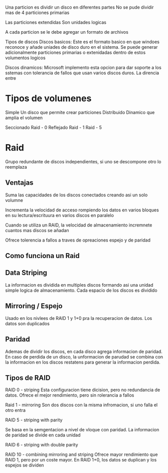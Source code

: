 Una particion es dividir un disco en diferentes partes
No se pude dividir mas de 4 particiones primarias

Las particiones extendidas
Son unidades logicas

A cada particion se le debe agregar un formato de archivos

Tipos de discos
Discos basicos: Este es el formato basico en que windoes reconoce y añade uniades de disco duro en el sistema. Se puede generar adicionalmente particiones primarias o extenidadas dentro de estos volumentos logicos

Discos dinamicos: Microsoft implemento esta opcion para dar soporte a los sstemas con tolerancia de fallos que usan varios discos duros. La direncia entre 


# Tipos de volumenes
Simple
	Un disco que permite crear particiones
Distribuido
	Dinamico que amplia el volumen

Seccionado Raid - 0
Reflejado Raid - 1
Raid  - 5

# Raid
Grupo redundante de discos independientes, si uno se descompone otro lo reemplaza

## Ventajas
Suma las capacidades de los discos conectados creando asi un solo volumne

Incrementa la velocidad de acceso rompiendo los datos en varios bloques en su lectura/escrituura en varios discos en paralelo

Cuando se utiliza un RAID, la velocidad de almacenamiento incremnete cuantos mas discos se añadan

Ofrece tolerencia a fallos a traves de opreaciones espejo y de paridad

## Como funciona un Raid

## Data Striping
La informacion es dividida en multiples discos formando asi una unidad simple logica de almacenamiento. Cada espacio de los discos es dividido

## Mirroring / Espejo
Usado en los nivlees de RAID 1 y 1+0 pra la recuperacion de datos. Los datos son duplicados

## Paridad
Ademas de dividir los discos, en cada disco agrega informacion de paridad. En caso de perdida de un disco, la unformacion de parudad se combina con la informacion en los discos restatens para generar la informacion perdida.

## Tipos de RAID
RAID 0 - striping
Esta configuracion tiene dicision, pero no redundancia de datos. Ofrece el mejor rendimiento, pero sin rolerancia a fallos

Raid 1 - mirroring
Son dos discos con la misma infromacion, si uno falla el otro entra

RAID 5 - striping with parity

Se basa en la semgentacion a nivel de vloque con paridad. La informacion de paridad se divide en cada unidad


RAID 6 - striping with double parity

RAID 10 - combining mirroring and striping
Ofrece mayor rendimiento que RAID 1, pero por un coste mayor. En RAID 1+0, los datos se duplican y los espejos se dividen